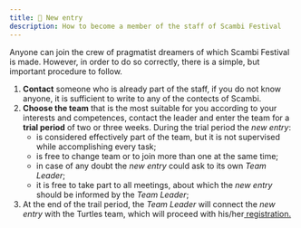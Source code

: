 ```yaml
---
title: 🦸 New entry
description: How to become a member of the staff of Scambi Festival
---
```

Anyone can join the crew of pragmatist dreamers of which Scambi Festival is made. However, in order to do so correctly, there is a simple, but important procedure to follow.

1. **Contact** someone who is already part of the staff, if you do not know anyone, it is sufficient to write to any of the contects of Scambi.
2. **Choose the team** that is the most suitable for you according to your interests and competences, contact the leader and enter the team for a **trial period** of two or three weeks. During the trial period the _new entry_:
   * is considered effectively part of the team, but it is not supervised while accomplishing every task;
   * is free to change team or to join more than one at the same time;
   * in case of any doubt the _new entry_ could ask to its own _Team Leader_;
   * it is free to take part to all meetings, about which the _new entry_ should be informed by the _Team Leader_;
3. At the end of the trail period, the _Team Leader_ will connect the _new entry_ with the Turtles team, which will proceed with his/her[ registration. ](https://app.gitbook.com/o/cLtq3Lr1Q7ZuGs2GR74S/s/9kMtZ3VKQeBtf2b4r1BJ/)

